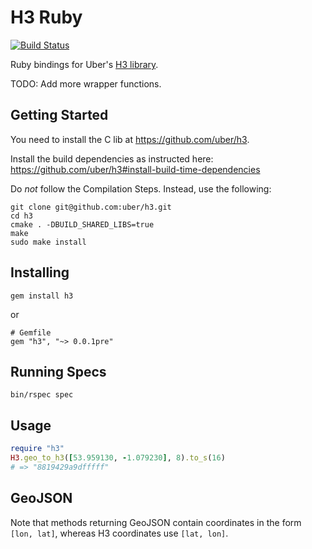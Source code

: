 # H3 Ruby

[![Build Status](https://travis-ci.org/StuartApp/h3_ruby.svg?branch=master)](https://travis-ci.org/seanhandley/h3_ruby)

Ruby bindings for Uber's [H3 library](https://uber.github.io/h3/).

TODO: Add more wrapper functions.

## Getting Started

You need to install the C lib at https://github.com/uber/h3.

Install the build dependencies as instructed here: https://github.com/uber/h3#install-build-time-dependencies

Do *not* follow the Compilation Steps. Instead, use the following:

    git clone git@github.com:uber/h3.git
    cd h3
    cmake . -DBUILD_SHARED_LIBS=true
    make
    sudo make install

## Installing

    gem install h3

or

    # Gemfile
    gem "h3", "~> 0.0.1pre"

## Running Specs

    bin/rspec spec

## Usage

```ruby
require "h3"
H3.geo_to_h3([53.959130, -1.079230], 8).to_s(16)
# => "8819429a9dfffff"
```

## GeoJSON

Note that methods returning GeoJSON contain coordinates in the form `[lon, lat]`, whereas H3 coordinates use `[lat, lon]`.
